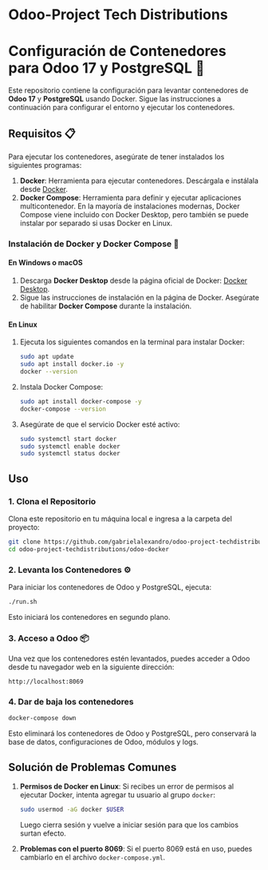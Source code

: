 # Odoo-Project Tech Distributions

# Configuración de Contenedores para Odoo 17 y PostgreSQL 🚀

Este repositorio contiene la configuración para levantar contenedores de **Odoo 17** y **PostgreSQL** usando Docker. Sigue las instrucciones a continuación para configurar el entorno y ejecutar los contenedores.

## Requisitos 📋

Para ejecutar los contenedores, asegúrate de tener instalados los siguientes programas:

1. **Docker**: Herramienta para ejecutar contenedores. Descárgala e instálala desde [Docker](https://www.docker.com/get-started).
2. **Docker Compose**: Herramienta para definir y ejecutar aplicaciones multicontenedor. En la mayoría de instalaciones modernas, Docker Compose viene incluido con Docker Desktop, pero también se puede instalar por separado si usas Docker en Linux.

### Instalación de Docker y Docker Compose 🔧

#### En Windows o macOS
1. Descarga **Docker Desktop** desde la página oficial de Docker: [Docker Desktop](https://www.docker.com/products/docker-desktop).
2. Sigue las instrucciones de instalación en la página de Docker. Asegúrate de habilitar **Docker Compose** durante la instalación.

#### En Linux
1. Ejecuta los siguientes comandos en la terminal para instalar Docker:
   ```bash
   sudo apt update
   sudo apt install docker.io -y
   docker --version
   ```
2. Instala Docker Compose:
   ```bash
   sudo apt install docker-compose -y
   docker-compose --version
   ```
3. Asegúrate de que el servicio Docker esté activo:
   ```bash
   sudo systemctl start docker
   sudo systemctl enable docker
   sudo systemctl status docker
   ```

## Uso

### 1. Clona el Repositorio
Clona este repositorio en tu máquina local e ingresa a la carpeta del proyecto:

```bash
git clone https://github.com/gabrielalexandro/odoo-project-techdistributions.git
cd odoo-project-techdistributions/odoo-docker
```

### 2. Levanta los Contenedores ⚙️

Para iniciar los contenedores de Odoo y PostgreSQL, ejecuta:

```bash
./run.sh
```

Esto iniciará los contenedores en segundo plano.

### 3. Acceso a Odoo 📦

Una vez que los contenedores estén levantados, puedes acceder a Odoo desde tu navegador web en la siguiente dirección:

```plaintext
http://localhost:8069
```
### 4. Dar de baja los contenedores

```bash
docker-compose down
```
Esto eliminará los contenedores de Odoo y PostgreSQL, pero conservará la base de datos, configuraciones de Odoo, módulos y logs.

## Solución de Problemas Comunes

1. **Permisos de Docker en Linux**: Si recibes un error de permisos al ejecutar Docker, intenta agregar tu usuario al grupo `docker`:

   ```bash
   sudo usermod -aG docker $USER
   ```

   Luego cierra sesión y vuelve a iniciar sesión para que los cambios surtan efecto.

2. **Problemas con el puerto 8069**: Si el puerto 8069 está en uso, puedes cambiarlo en el archivo `docker-compose.yml`.
